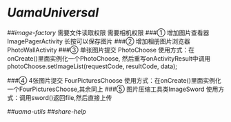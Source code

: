 # ***UamaUniversal***
##*image-factory*
需要文件读取权限
需要相机权限
###① 增加图片查看器 ImagePagerActivity
长按可以保存图片
###② 增加相册图片浏览器 PhotoWallActivity
###③ 单张图片提交 PhotoChoose
使用方式：在onCreate()里面实例化一个PhotoChoose,
然后重写onActivityResult中调用photoChoose.setImageList(requestCode, resultCode, data);

###④ 4张图片提交 FourPicturesChoose
使用方式：在onCreate()里面实例化一个FourPicturesChoose,其余同上
###⑤ 图片压缩工具类ImageSword
使用方式：调用sword()返回file,然后直接上传

##*uama-utils*
##*share-help*
